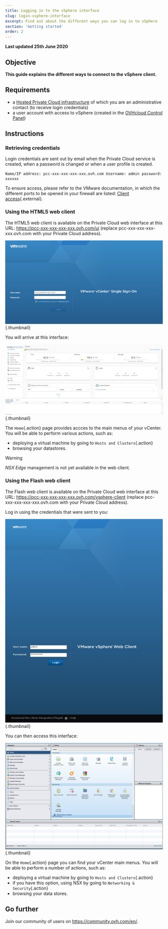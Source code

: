 ```yaml
---
title: Logging in to the vSphere interface
slug: login-vsphere-interface
excerpt: Find out about the different ways you can log in to vSphere
section: 'Getting started'
order: 2
---
```


**Last updated 25th June 2020**

## Objective

**This guide explains the different ways to connect to the vSphere client.**

## Requirements

- a [Hosted Private Cloud infrastructure](https://www.ovhcloud.com/en-sg/enterprise/products/hosted-private-cloud/) of which you are an administrative contact (to receive login credentials)
- a user account with access to vSphere (created in the [OVHcloud Control Panel](https://ca.ovh.com/auth/?action=gotomanager))


## Instructions

### Retrieving credentials

Login credentials are sent out by email when the Private Cloud service is created, when a password is changed or when a user profile is created.

```
Name/IP address: pcc-xxx-xxx-xxx-xxx.ovh.com Username: admin password: xxxxxx
```

To ensure access, please refer to the VMware documentation, in which the different ports to be opened in your firewall are listed: [Client access](https://kb.vmware.com/kb/1012382){.external}.


### Using the HTML5 web client

The HTML5 web client is available on the Private Cloud web interface at this URL: <https://pcc-xxx-xxx-xxx-xxx.ovh.com/ui> (replace pcc-xxx-xxx-xxx-xxx.ovh.com with your Private Cloud address).

![Connecting to vSphere HTML5](images/connection_interface_w_html5.png){.thumbnail}

You will arrive at this interface:

![Connecting to vSphere HTML5](images/vsphere-client-html5.png){.thumbnail}

The `Home`{.action} page provides accces to the main menus of your vCenter. You will be able to perform various actions, such as:

- deploying a virtual machine by going to `Hosts and Clusters`{.action}
- browsing your datastores.

> [!warning]
>
> *NSX Edge* management is not yet available in the web client.
>

### Using the Flash web client

The Flash web client is available on the Private Cloud web interface at this URL: <https://pcc-xxx-xxx-xxx-xxx.ovh.com/vsphere-client> (replace pcc-xxx-xxx-xxx-xxx.ovh.com with your Private Cloud address).

Log in using the credentials that were sent to you:

![vSphere client](images/vsphere-client.png){.thumbnail}

You can then access this interface:

![Connecting to the vSphere interface](images/connection_interface_w.png){.thumbnail}

On the `Home`{.action} page you can find your vCenter main menus. You will be able to perform a number of actions, such as:

- deploying a virtual machine by going to `Hosts and Clusters`{.action}
- if you have this option, using NSX by going to `Networking & Security`{.action}
- browsing your data stores.


## Go further

Join our community of users on <https://community.ovh.com/en/>.
